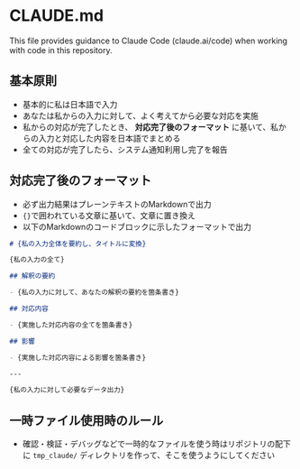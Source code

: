 # CLAUDE.md

This file provides guidance to Claude Code (claude.ai/code) when working with code in this repository.

## 基本原則

- 基本的に私は日本語で入力
- あなたは私からの入力に対して、よく考えてから必要な対応を実施
- 私からの対応が完了したとき、 **対応完了後のフォーマット** に基いて、私からの入力と対応した内容を日本語でまとめる
- 全ての対応が完了したら、システム通知利用し完了を報告

## 対応完了後のフォーマット

- 必ず出力結果はプレーンテキストのMarkdownで出力
- `{}`で囲われている文章に基いて、文章に置き換え
- 以下のMarkdownのコードブロックに示したフォーマットで出力

```markdown
# {私の入力全体を要約し、タイトルに変換}

{私の入力の全て}

## 解釈の要約

- {私の入力に対して、あなたの解釈の要約を箇条書き}

## 対応内容

- {実施した対応内容の全てを箇条書き}

## 影響

- {実施した対応内容による影響を箇条書き}

---

{私の入力に対して必要なデータ出力}
```

## 一時ファイル使用時のルール

- 確認・検証・デバッグなどで一時的なファイルを使う時はリポジトリの配下に `tmp_claude/` ディレクトリを作って、そこを使うようにしてください

